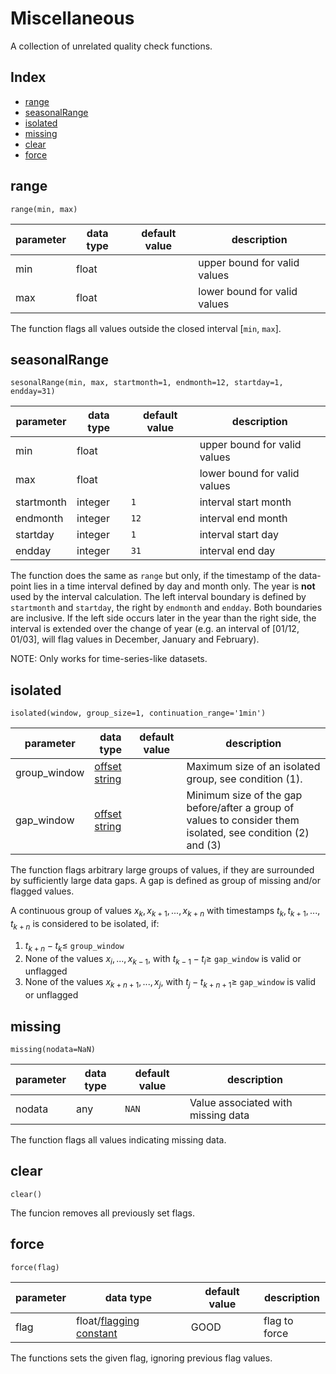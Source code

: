 # Miscellaneous

A collection of unrelated quality check functions.

## Index

- [range](#range)
- [seasonalRange](#seasonalrange)
- [isolated](#isolated)
- [missing](#missing)
- [clear](#clear)
- [force](#force)


## range

```
range(min, max)
```
| parameter | data type | default value | description                  |
| --------- | --------- | ------------- | -----------                  |
| min       | float     |               | upper bound for valid values |
| max       | float     |               | lower bound for valid values |


The function flags all values outside the closed interval
$`[`$`min`, `max`$`]`$.

## seasonalRange

```
sesonalRange(min, max, startmonth=1, endmonth=12, startday=1, endday=31)
```

| parameter  | data type   | default value | description                  |
| ---------  | ----------- | ----          | -----------                  |
| min        | float       |               | upper bound for valid values |
| max        | float       |               | lower bound for valid values |
| startmonth | integer     | `1`           | interval start month         |
| endmonth   | integer     | `12`          | interval end month           |
| startday   | integer     | `1`           | interval start day           |
| endday     | integer     | `31`          | interval end day             |

The function does the same as `range` but only, if the timestamp of the
data-point lies in a time interval defined by day and month only. 
The year is **not** used by the interval calculation. The left interval
boundary is defined by `startmonth` and `startday`, the right by `endmonth`
and `endday`. Both boundaries are inclusive. If the left side occurs later
in the year than the right side, the interval is extended over the change of
year (e.g. an interval of [01/12, 01/03], will flag values in December,
January and February).

NOTE: Only works for time-series-like datasets.


## isolated

```
isolated(window, group_size=1, continuation_range='1min') 

```

| parameter    | data type                                                     | default value | description                                                            |
|--------------|---------------------------------------------------------------|---------------|------------------------------------------------------------------------|
| group_window | [offset string](docs/ParameterDescriptions.md#offset-strings) |               | Maximum size of an isolated group, see condition (1).                  |
| gap_window   | [offset string](docs/ParameterDescriptions.md#offset-strings) |               | Minimum size of the gap before/after a group of values to consider them isolated, see condition (2) and (3) |

The function flags arbitrary large groups of values, if they are surrounded by sufficiently
large data gaps. A gap is defined as group of missing and/or flagged values.

A continuous group of values
$`x_{k}, x_{k+1},...,x_{k+n}`$ with timestamps $`t_{k}, t_{k+1}, ..., t_{k+n}`$
is considered to be isolated, if:
1. $` t_{k+n} - t_{k} \le `$ `group_window`
2. None of the values $` x_i, ..., x_{k-1} `$, with $`t_{k-1} - t_{i} \ge `$ `gap_window` is valid or unflagged
3. None of the values $` x_{k+n+1}, ..., x_{j} `$, with $`t_{j} - t_{k+n+1} \ge `$ `gap_window` is valid or unflagged


## missing

```
missing(nodata=NaN)
```

| parameter | data type  | default value  | description |
| --------- | ---------- | -------------- | ----------- |
| nodata    | any        | `NAN`          | Value associated with missing data |


The function flags all values indicating missing data.

## clear

```
clear()
```

The funcion removes all previously set flags.

## force

```
force(flag)
```
| parameter | data type                | default value | description   |
| --------- | -----------              | ----          | -----------   |
| flag      | float/[flagging constant](docs/ParameterDescriptions.md#flagging-constants) | GOOD          | flag to force |

The functions sets the given flag, ignoring previous flag values.


